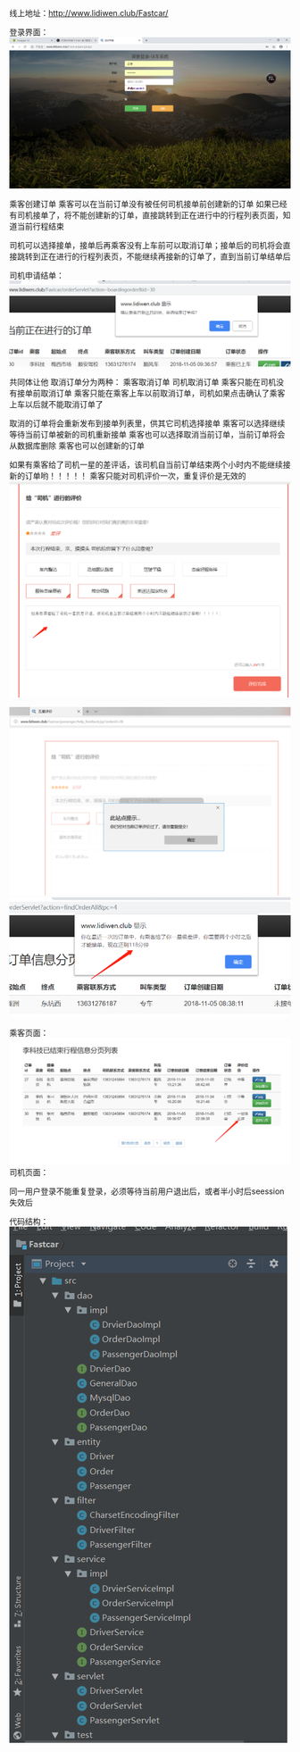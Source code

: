 线上地址：http://www.lidiwen.club/Fastcar/

登录界面：
![image](https://github.com/lidiwen8/Fastcar/blob/cc5da341664302de7767400c92a7a0c42fba9914/web/Images/%E4%B9%98%E5%AE%A2%E7%99%BB%E5%BD%95.png?raw=true) 

乘客创建订单
乘客可以在当前订单没有被任何司机接单前创建新的订单
如果已经有司机接单了，将不能创建新的订单，直接跳转到正在进行中的行程列表页面，知道当前行程结束

司机可以选择接单，接单后再乘客没有上车前可以取消订单；接单后的司机将会直接跳转到正在进行的行程列表页，不能继续再接新的订单了，直到当前订单结单后

司机申请结单：
![image](https://github.com/lidiwen8/Fastcar/blob/cc5da341664302de7767400c92a7a0c42fba9914/web/Images/%E7%94%B3%E8%AF%B7%E7%BB%93%E5%8D%95.png?raw=true) 

共同体让他
取消订单分为两种：
乘客取消订单
司机取消订单
乘客只能在司机没有接单前取消订单
乘客只能在乘客上车以前取消订单，司机如果点击确认了乘客上车以后就不能取消订单了

取消的订单将会重新发布到接单列表里，供其它司机选择接单
乘客可以选择继续等待当前订单被新的司机重新接单
乘客也可以选择取消当前订单，当前订单将会从数据库删除
乘客也可以创建新的订单


如果有乘客给了司机一星的差评话，该司机自当前订单结束两个小时内不能继续接新的订单哟！！！！！
乘客只能对司机评价一次，重复评价是无效的
![image](https://github.com/lidiwen8/Fastcar/blob/cc5da341664302de7767400c92a7a0c42fba9914/web/Images/%E8%AF%84%E4%BB%B7%E9%A1%B5%E9%9D%A2.png?raw=true)

![image](https://github.com/lidiwen8/Fastcar/blob/cc5da341664302de7767400c92a7a0c42fba9914/web/Images/%E6%97%A0%E9%87%8D%E5%A4%8D%E8%AF%84%E4%BB%B7.png?raw=true)
![image](https://github.com/lidiwen8/Fastcar/blob/cc5da341664302de7767400c92a7a0c42fba9914/web/Images/%E5%8F%B8%E6%9C%BA%E6%8E%A5%E5%8D%95.png?raw=true)

乘客页面：
![image](https://github.com/lidiwen8/Fastcar/blob/cc5da341664302de7767400c92a7a0c42fba9914/web/Images/%E4%B9%98%E5%AE%A2%E7%BB%93%E6%9D%9F%E8%AE%A2%E5%8D%95%E9%A1%B5%E9%9D%A2.png?raw=true)
司机页面：



同一用户登录不能重复登录，必须等待当前用户退出后，或者半小时后seession失效后

代码结构：
![image](https://github.com/lidiwen8/Fastcar/blob/cc5da341664302de7767400c92a7a0c42fba9914/web/Images/%E9%A1%B9%E7%9B%AE%E4%BB%A3%E7%A0%81%E7%BB%93%E6%9E%84.png?raw=true)


